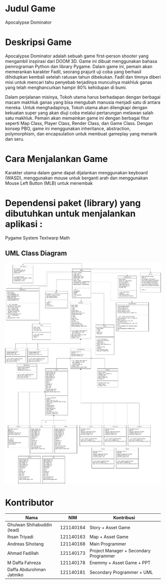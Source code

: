# Judul Game

Apocalypse Dominator

# Deskripsi Game

Apocalypse Dominator adalah sebuah game first-person shooter yang mengambil inspirasi dari DOOM 3D. Game ini dibuat menggunakan bahasa pemrograman Python dan library Pygame. Dalam game ini, pemain akan memerankan karakter Fadil, seorang prajurit uji coba yang berhasil dihidupkan kembali setelah ratusan tahun dibekukan. Fadil dan timnya diberi misi untuk mencari tahu penyebab terjadinya munculnya makhluk ganas yang telah menghancurkan hampir 80% kehidupan di bumi.

Dalam perjalanan misinya, Tokoh utama harus berhadapan dengan berbagai macam makhluk ganas yang bisa mengubah manusia menjadi satu di antara mereka. Untuk menghadapinya, Tokoh utama akan dilengkapi dengan kekuatan super yang akan diuji coba melalui pertarungan melawan salah satu makhluk. Pemain akan memainkan game ini dengan berbagai fitur seperti Map Class, Player Class, Render Class, dan Game Class. Dengan konsep PBO, game ini menggunakan inheritance, abstraction, polymorphism, dan encapsulation untuk membuat gameplay yang menarik dan seru.

# Cara Menjalankan Game

Karakter utama dalam game dapat dijalankan menggunakan keyboard (WASD), menggunakan mouse untuk berganti arah dan menggunakan Mouse Left Button (MLB) untuk menembak

# Dependensi paket (library) yang dibutuhkan untuk menjalankan aplikasi :

Pygame
System
Textwarp
Math

## UML Class Diagram

![Contoh Gambar](DiagramUML.jpeg)

# Kontributor

| Nama                       | NIM       | Kontribusi                             |
| -------------------------- | --------- | -------------------------------------- |
| Ghulwan Shihabuddin (lead) | 121140164 | Story + Asset Game                     |
| Ihsan Triyadi              | 121140163 | Map + Asset Game                       |
| Andreas Sihotang           | 121140168 | Main Programmer                        |
| Ahmad Fadillah             | 121140173 | Project Manager + Secondary Programmer |
| M Daffa Fahreza            | 121140178 | Enemmy + Asset Game + PPT              |
| Daffa Abdurohman Jatmiko   | 121140181 | Secondary Programmer + UML             |
